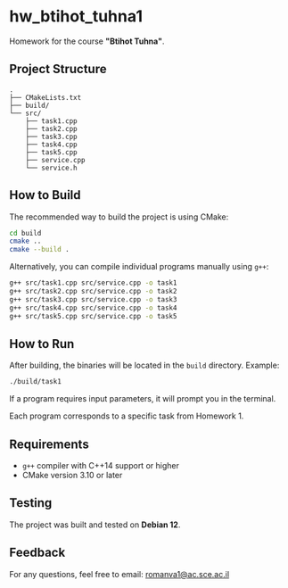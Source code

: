 # hw\_btihot\_tuhna1

Homework for the course **"Btihot Tuhna"**.

## Project Structure

```
.
├── CMakeLists.txt
├── build/
└── src/
    ├── task1.cpp
    ├── task2.cpp
    ├── task3.cpp
    ├── task4.cpp
    ├── task5.cpp
    ├── service.cpp
    └── service.h
```

## How to Build

The recommended way to build the project is using CMake:

```bash
cd build
cmake ..
cmake --build .
```

Alternatively, you can compile individual programs manually using `g++`:

```bash
g++ src/task1.cpp src/service.cpp -o task1
g++ src/task2.cpp src/service.cpp -o task2
g++ src/task3.cpp src/service.cpp -o task3
g++ src/task4.cpp src/service.cpp -o task4
g++ src/task5.cpp src/service.cpp -o task5
```

## How to Run

After building, the binaries will be located in the `build` directory. Example:

```bash
./build/task1
```

If a program requires input parameters, it will prompt you in the terminal.

Each program corresponds to a specific task from Homework 1.

## Requirements

- `g++` compiler with C++14 support or higher
- CMake version 3.10 or later

## Testing

The project was built and tested on **Debian 12**.

## Feedback

For any questions, feel free to email: [romanva1@ac.sce.ac.il](mailto\:romanva1@ac.sce.ac.il)

